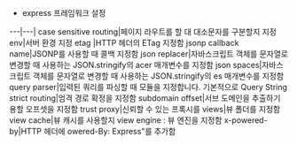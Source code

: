 * express 프레임워크 설정

---|---|
case sensitive routing|페이지 라우트를 할 대 대소문자를 구분할지 지정
env|서버 환경 지정
etag |HTTP 헤더의 ETag 지정함
jsonp callback name|JSONP를 사용할 때 콜백 지정함
json replacer|자바스크립트 객체를  문자열로 변경할 때 사용하는 JSON.stringify의 acer 매개변수를 지정함
json spaces|자바스크립트 객체를  문자열로 변경할 때 사용하는 JSON.stringify의 es 매개변수를 지정함
query parser|입력된 쿼리를 파싱할 때 모듈을 지정합니다. 기본적으로 Query String strict routing|엄격 경로 확정을  지정함
subdomain offset|서브 도메인을 추출하기 용할 오프셋을 지정함
trust proxy|신뢰할 수 있는 프록시를 views|뷰 폴더를 지정함
view cache|뷰 캐시를 사용할지 view engine             : 뷰 엔진을 지정함
x-powered-by|HTTP 헤더에 owered-By: Express"를 추가함  